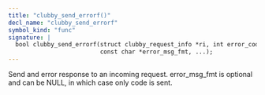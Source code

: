 ```yaml
---
title: "clubby_send_errorf()"
decl_name: "clubby_send_errorf"
symbol_kind: "func"
signature: |
  bool clubby_send_errorf(struct clubby_request_info *ri, int error_code,
                          const char *error_msg_fmt, ...);
---
```


Send and error response to an incoming request.
error_msg_fmt is optional and can be NULL, in which case only code is sent. 

